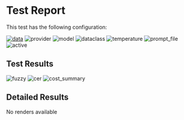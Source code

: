 # Test Report

This test has the following configuration:

<a href="/humanities_data_benchmark/benchmarks/medieval_manuscripts"><img src="https://img.shields.io/badge/data-medieval_manuscripts-lightgrey" alt="data"></a>&nbsp;<img src="https://img.shields.io/badge/provider-genai-green" alt="provider">&nbsp;<img src="https://img.shields.io/badge/model-gemini--2.5--pro-blue" alt="model">&nbsp;<img src="https://img.shields.io/badge/dataclass-Document-purple" alt="dataclass">&nbsp;<img src="https://img.shields.io/badge/temperature-0.0-ffff00" alt="temperature">&nbsp;<img src="https://img.shields.io/badge/prompt_file-prompt.txt-lightgrey" alt="prompt_file">&nbsp;<img src="https://img.shields.io/badge/active-yes-brightgreen" alt="active">

## Test Results
<img src="https://img.shields.io/badge/fuzzy-0.684-brightgreen" alt="fuzzy">&nbsp;<img src="https://img.shields.io/badge/cer-0.339-brightgreen" alt="cer">&nbsp;<img src="https://img.shields.io/badge/cost_summary-{'total_input_tokens': 9108, 'total_output_tokens': 2773, 'total_tokens': 11881, 'input_cost_usd': 0.011385, 'output_cost_usd': 0.02773, 'total_cost_usd': 0.039115, 'pricing_date': '2025--10--24', 'input_price_per_million': 1.25, 'output_price_per_million': 10.0}-brightgreen" alt="cost_summary">&nbsp;

## Detailed Results
No renders available

